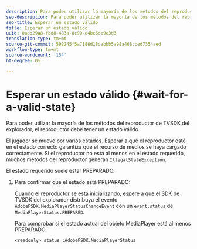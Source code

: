 ```yaml
---
description: Para poder utilizar la mayoría de los métodos del reproductor de TVSDK del explorador, el reproductor debe tener un estado válido.
seo-description: Para poder utilizar la mayoría de los métodos del reproductor de TVSDK del explorador, el reproductor debe tener un estado válido.
seo-title: Esperar un estado válido
title: Esperar un estado válido
uuid: 0add29a8-fbd8-483a-8c99-e4bc6de9e3d3
translation-type: tm+mt
source-git-commit: 592245f5a7186d18dabbb5a98a468cbed7354aed
workflow-type: tm+mt
source-wordcount: '154'
ht-degree: 0%

---
```



# Esperar un estado válido {#wait-for-a-valid-state}

Para poder utilizar la mayoría de los métodos del reproductor de TVSDK del explorador, el reproductor debe tener un estado válido.

El jugador se mueve por varios estados. Esperar a que el reproductor esté en el estado correcto garantiza que el recurso de medios se haya cargado correctamente. Si el reproductor no está al menos en el estado requerido, muchos métodos del reproductor generan `IllegalStateException`.

El estado requerido suele estar PREPARADO.

1. Para confirmar que el estado está PREPARADO:

   Cuando el reproductor se está inicializando, espere a que el SDK de TVSDK del explorador distribuya el evento `AdobePSDK.MediaPlayerStatusChangeEvent` con un `event.status` de `MediaPlayerStatus.PREPARED`.

   Para comprobar si el estado actual del objeto MediaPlayer está al menos PREPARADO.

   ```
   <readonly> status :AdobePSDK.MediaPlayerStatus
   ```

